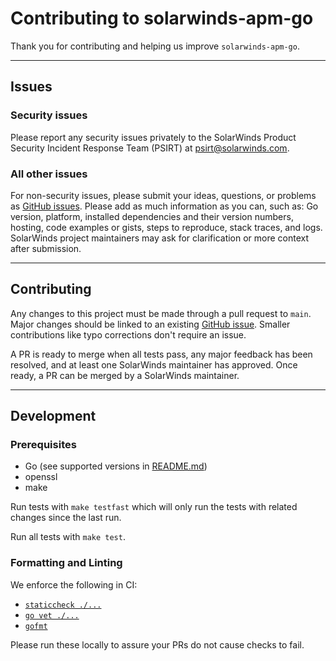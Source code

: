 # Contributing to solarwinds-apm-go

Thank you for contributing and helping us improve `solarwinds-apm-go`.

----

## Issues

### Security issues

Please report any security issues privately to the SolarWinds Product Security
Incident Response Team (PSIRT)
at [psirt@solarwinds.com](mailto:psirt@solarwinds.com).

### All other issues

For non-security issues, please submit your ideas, questions, or problems
as [GitHub issues](https://github.com/solarwindscloud/solarwinds-apm-go/issues).
Please add as much information as you can, such as: Go version, platform,
installed dependencies and their version numbers, hosting, code examples or
gists, steps to reproduce, stack traces, and logs. SolarWinds project
maintainers may ask for clarification or more context after submission.

----

## Contributing

Any changes to this project must be made through a pull request to `main`. Major
changes should be linked to an
existing [GitHub issue](https://github.com/solarwindscloud/solarwinds-apm-go/issues).
Smaller contributions like typo corrections don't require an issue.

A PR is ready to merge when all tests pass, any major feedback has been
resolved, and at least one SolarWinds maintainer has approved. Once ready, a PR
can be merged by a SolarWinds maintainer.

----

## Development

### Prerequisites

* Go (see supported versions in [README.md](README.md))
* openssl
* make

Run tests with `make testfast` which will only run the tests with related 
changes since the last run.

Run all tests with `make test`.

### Formatting and Linting

We enforce the following in CI:

* [`staticcheck ./...`](https://staticcheck.dev/docs/)
* [`go vet ./...`](https://pkg.go.dev/cmd/vet)
* [`gofmt`](https://pkg.go.dev/cmd/gofmt)
 
Please run these locally to assure your PRs do not cause checks to fail.

